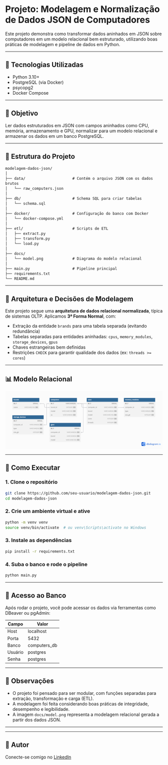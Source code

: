 # Projeto: Modelagem e Normalização de Dados JSON de Computadores

Este projeto demonstra como transformar dados aninhados em JSON sobre computadores em um modelo relacional bem estruturado, utilizando boas práticas de modelagem e pipeline de dados em Python.

---

## 🔧 Tecnologias Utilizadas

- Python 3.10+
- PostgreSQL (via Docker)
- psycopg2
- Docker Compose

---

## 🎯 Objetivo

Ler dados estruturados em JSON com campos aninhados como CPU, memória, armazenamento e GPU, normalizar para um modelo relacional e armazenar os dados em um banco PostgreSQL.

---

## 🧱 Estrutura do Projeto

```
modelagem-dados-json/
│
├── data/                     # Contém o arquivo JSON com os dados brutos
│   └── raw_computers.json
│
├── db/                       # Schema SQL para criar tabelas
│   └── schema.sql
│
├── docker/                   # Configuração do banco com Docker
│   └── docker-compose.yml
│
├── etl/                      # Scripts de ETL
│   ├── extract.py
│   ├── transform.py
│   └── load.py
│
├── docs/
│   └── model.png             # Diagrama do modelo relacional
│
├── main.py                   # Pipeline principal
├── requirements.txt
└── README.md
```

---

## 🧠 Arquitetura e Decisões de Modelagem

Este projeto segue uma **arquitetura de dados relacional normalizada**, típica de sistemas OLTP. Aplicamos **3ª Forma Normal**, com:

- Extração da entidade `brands` para uma tabela separada (evitando redundância)
- Tabelas separadas para entidades aninhadas: `cpus`, `memory_modules`, `storage_devices`, `gpus`
- Chaves estrangeiras bem definidas
- Restrições `CHECK` para garantir qualidade dos dados (ex: `threads >= cores`)

---

## 📊 Modelo Relacional

![Diagrama do Modelo Relacional](docs/model.png)

---

## 🚀 Como Executar

### 1. Clone o repositório
```bash
git clone https://github.com/seu-usuario/modelagem-dados-json.git
cd modelagem-dados-json
```

### 2. Crie um ambiente virtual e ative
```bash
python -m venv venv
source venv/bin/activate  # ou venv\Scripts\activate no Windows
```

### 3. Instale as dependências
```bash
pip install -r requirements.txt
```

### 4. Suba o banco e rode o pipeline
```bash
python main.py
```

---

## 📂 Acesso ao Banco

Após rodar o projeto, você pode acessar os dados via ferramentas como DBeaver ou pgAdmin:

| Campo     | Valor        |
|-----------|--------------|
| Host      | localhost    |
| Porta     | 5432         |
| Banco     | computers_db |
| Usuário   | postgres     |
| Senha     | postgres     |

---

## 📌 Observações

- O projeto foi pensado para ser modular, com funções separadas para extração, transformação e carga (ETL).
- A modelagem foi feita considerando boas práticas de integridade, desempenho e legibilidade.
- A imagem `docs/model.png` representa a modelagem relacional gerada a partir dos dados JSON.

---
---

## 👤 Autor

Conecte-se comigo no [LinkedIn](https://www.linkedin.com/in/pedro-sofiati-de-sa/)
